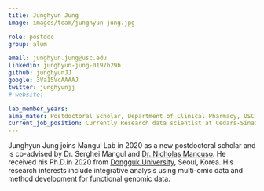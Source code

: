 ```yaml
---
title: Junghyun Jung
image: images/team/junghyun-jung.jpg

role: postdoc
group: alum

email: junghyun.jung@usc.edu
linkedin: junghyun-jung-0197b29b
github: junghyunJJ
google: 3Va15VcAAAAJ
twitter: junghyunjj
# website:

lab_member_years: 
alma_mater: Postdoctoral Scholar, Department of Clinical Pharmacy, USC Alfred E. Mann School of Pharmacy and Pharmaceutical Sciences
current_job_position: Currently Research data scientist at Cedars-Sinai
---
```


Junghyun Jung joins Mangul Lab in 2020 as a new postdoctoral scholar and is co-advised by Dr. Serghei Mangul and [Dr. Nicholas Mancuso](https://www.mancusolab.com/). He received his Ph.D.in 2020 from [Dongguk University](http://www.dongguk.edu/mbs/en/index.jsp), Seoul, Korea. His research interests include integrative analysis using multi-omic data and method development for functional genomic data.
